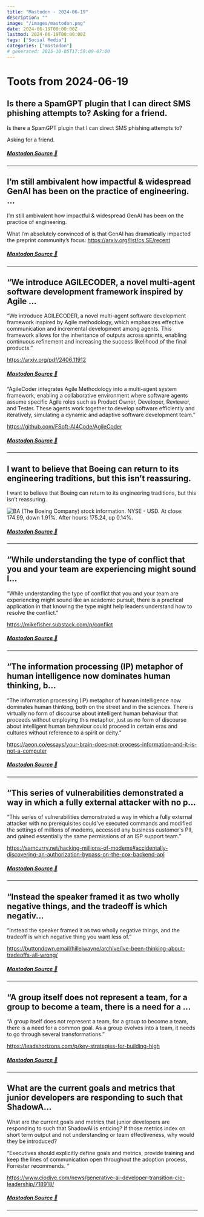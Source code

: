 ```yaml
---
title: "Mastodon - 2024-06-19"
description: ""
image: "/images/mastodon.png"
date: 2024-06-19T00:00:00Z
lastmod: 2024-06-19T00:00:00Z
tags: ["Social Media"]
categories: ["mastodon"]
# generated: 2025-10-05T17:59:09-07:00
---
```


# Toots from 2024-06-19

## Is there a SpamGPT plugin that I can direct SMS phishing attempts to?  Asking for a friend.

Is there a SpamGPT plugin that I can direct SMS phishing attempts to?

Asking for a friend.

##### [Mastodon Source 🐘](https://hachyderm.io/@mweagle/112644338945808537)

---

## I’m still ambivalent how impactful & widespread GenAI has been on the practice of engineering. ...

I’m still ambivalent how impactful & widespread GenAI has been on the practice of engineering.

What I’m absolutely convinced of is that GenAI has dramatically impacted the preprint community’s focus: <https://arxiv.org/list/cs.SE/recent>

##### [Mastodon Source 🐘](https://hachyderm.io/@mweagle/112641747652339490)

---

## “We introduce AGILECODER, a novel multi-agent software development framework inspired by Agile ...

“We introduce AGILECODER, a novel multi-agent software development framework inspired by Agile methodology, which emphasizes effective communication and incremental development among agents. This framework allows for the inheritance of outputs across sprints, enabling continuous refinement and increasing the success likelihood of the final products.”

<https://arxiv.org/pdf/2406.11912>

##### [Mastodon Source 🐘](https://hachyderm.io/@mweagle/112641701632477092)

“AgileCoder integrates Agile Methodology into a multi-agent system framework, enabling a collaborative environment where software agents assume specific Agile roles such as Product Owner, Developer, Reviewer, and Tester. These agents work together to develop software efficiently and iteratively, simulating a dynamic and adaptive software development team.”

<https://github.com/FSoft-AI4Code/AgileCoder>

##### [Mastodon Source 🐘](https://hachyderm.io/@mweagle/112641707577403081)

---

## I want to believe that Boeing can return to its engineering traditions, but this isn’t reassuring.

I want to believe that Boeing can return to its engineering traditions, but this isn’t reassuring.

![BA (The Boeing Company) stock information. NYSE - USD. At close: 174.99, down 1.91%. After hours: 175.24, up 0.14%.](/mastodon/media/2c785a76351deacb.jpeg)

##### [Mastodon Source 🐘](https://hachyderm.io/@mweagle/112641246934247181)

---

## “While understanding the type of conflict that you and your team are experiencing might sound l...

“While understanding the type of conflict that you and your team are experiencing might sound like an academic pursuit, there is a practical application in that knowing the type might help leaders understand how to resolve the conflict.”

<https://mikefisher.substack.com/p/conflict>

##### [Mastodon Source 🐘](https://hachyderm.io/@mweagle/112641213233015111)

---

## “The information processing (IP) metaphor of human intelligence now dominates human thinking, b...

“The information processing (IP) metaphor of human intelligence now dominates human thinking, both on the street and in the sciences. There is virtually no form of discourse about intelligent human behaviour that proceeds without employing this metaphor, just as no form of discourse about intelligent human behaviour could proceed in certain eras and cultures without reference to a spirit or deity.”

<https://aeon.co/essays/your-brain-does-not-process-information-and-it-is-not-a-computer>

##### [Mastodon Source 🐘](https://hachyderm.io/@mweagle/112641170171413710)

---

## “This series of vulnerabilities demonstrated a way in which a fully external attacker with no p...

“This series of vulnerabilities demonstrated a way in which a fully external attacker with no prerequisites could've executed commands and modified the settings of millions of modems, accessed any business customer's PII, and gained essentially the same permissions of an ISP support team.”

<https://samcurry.net/hacking-millions-of-modems#accidentally-discovering-an-authorization-bypass-on-the-cox-backend-api>

##### [Mastodon Source 🐘](https://hachyderm.io/@mweagle/112641126284494685)

---

## “Instead the speaker framed it as two wholly negative things, and the tradeoff is which negativ...

“Instead the speaker framed it as two wholly negative things, and the tradeoff is which negative thing you want less of.”

<https://buttondown.email/hillelwayne/archive/ive-been-thinking-about-tradeoffs-all-wrong/>

##### [Mastodon Source 🐘](https://hachyderm.io/@mweagle/112641066269612810)

---

## “A group itself does not represent a team, for a group to become a team, there is a need for a ...

“A group itself does not represent a team, for a group to become a team, there is a need for a common goal. As a group evolves into a team, it needs to go through several transformations.”

<https://leadshorizons.com/p/key-strategies-for-building-high>

##### [Mastodon Source 🐘](https://hachyderm.io/@mweagle/112641043500624767)

---

## What are the current goals and metrics that junior developers are responding to such that ShadowA...

What are the current goals and metrics that junior developers are responding to such that ShadowAI is enticing? If those metrics index on short term output and not understanding or team effectiveness, why would they be introduced?

“Executives should explicitly define goals and metrics, provide training and keep the lines of communication open throughout the adoption process, Forrester recommends. “

<https://www.ciodive.com/news/generative-ai-developer-transition-cio-leadership/718918/>

##### [Mastodon Source 🐘](https://hachyderm.io/@mweagle/112640997448292256)

---

